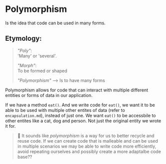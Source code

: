 # Polymorphism

Is the idea that code can be used in many forms.

## Etymology:
> *"Poly"*: <br>
> 'Many' or 'several'.
>
> *"Morph"*: <br>
> To be formed or shaped
>
> *"Polymorphism"* --> Is to have many forms

Polymorphism allows for code that can interact with multiple different entities or forms of data in our application.

If we have a method `eat()`. And we write code for `eat()`, we want it to be able to be used with multiple other entites of data (refer to `encapsulation.md`), instead of just one. We want `eat()` to be accessbile to other entites like a cat, dog and person. Not just the original entity we wrote it for.

> 🧠 It sounds like *polymorphism* is a way for us to better recycle and reuse code. If we can create code that is malleable and can be used in multiple scenarios we may be able to write code more efficiently, avoid repeating ourselves and possibly create a more adaptalbe code base??